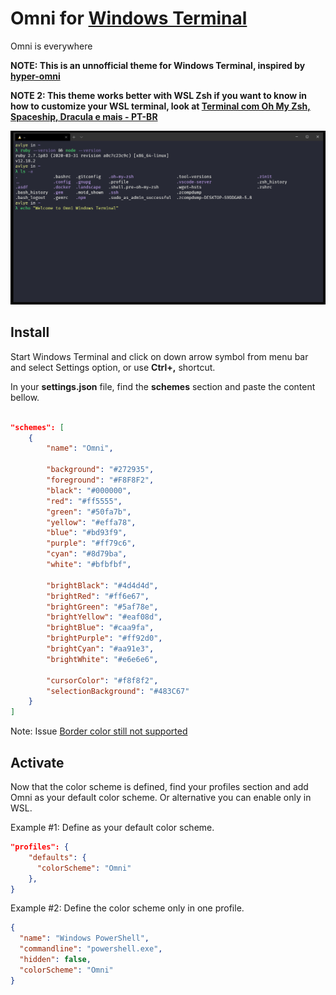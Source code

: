 # Omni for [Windows Terminal](https://github.com/microsoft/terminal)

Omni is everywhere

**NOTE: This is an unnofficial theme for Windows Terminal, inspired by [hyper-omni](https://github.com/getomni/hyper-omni)**

**NOTE 2: This theme works better with WSL Zsh if you want to know in how to customize your WSL terminal, look at [Terminal com Oh My Zsh, Spaceship, Dracula e mais - PT-BR](https://blog.rocketseat.com.br/terminal-com-oh-my-zsh-spaceship-dracula-e-mais/)**

![Preview of Omni Windows Terminal Theme](https://raw.githubusercontent.com/Avlye/omni-windows-terminal/master/windows-terminal.png)

## Install

Start Windows Terminal and click on down arrow symbol from menu bar and select Settings option, or use **Ctrl+,** shortcut.

In your **settings.json** file, find the **schemes** section and paste the content bellow.

```json

"schemes": [
    {
        "name": "Omni",

        "background": "#272935",
        "foreground": "#F8F8F2",
        "black": "#000000",
        "red": "#ff5555",
        "green": "#50fa7b",
        "yellow": "#effa78",
        "blue": "#bd93f9",
        "purple": "#ff79c6",
        "cyan": "#8d79ba",
        "white": "#bfbfbf",

        "brightBlack": "#4d4d4d",
        "brightRed": "#ff6e67",
        "brightGreen": "#5af78e",
        "brightYellow": "#eaf08d",
        "brightBlue": "#caa9fa",
        "brightPurple": "#ff92d0",
        "brightCyan": "#aa91e3",
        "brightWhite": "#e6e6e6",

        "cursorColor": "#f8f8f2",
        "selectionBackground": "#483C67"
    }
]

```

Note: Issue [Border color still not supported](https://github.com/microsoft/terminal/issues/3746)

## Activate

Now that the color scheme is defined, find your profiles section and add Omni as your default color scheme. Or alternative you can enable only in WSL.

Example #1: Define as your default color scheme.

```json
"profiles": {
    "defaults": {
      "colorScheme": "Omni"
    },
}
```

Example #2: Define the color scheme only in one profile.

```json
{
  "name": "Windows PowerShell",
  "commandline": "powershell.exe",
  "hidden": false,
  "colorScheme": "Omni"
}
```
